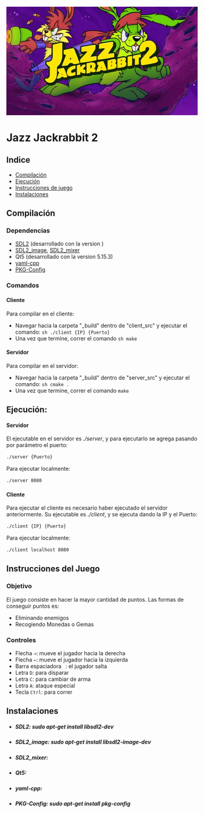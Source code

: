 ![jazzJackRabbit](jazzJackRabbit.jpeg)
# Jazz Jackrabbit 2

## Indice 
  - [Compilación](#Compilación)
  - [Ejecución](#Ejecución)
  - [Instrucciones de juego](#Instrucciones_del_juego)
  - [Instalaciones](#Instalaciones)
  

## Compilación

### Dependencias
* [SDL2](SDL2) (desarrollado con la version )
* [SDL2_image](SDL2_image), [SDL2_mixer](SDL_mixer)
* Qt5 (desarrollado con la version 5.15.3)
* [yaml-cpp](yaml-cpp)
* [PKG-Config](PKG-Config)


### Comandos
#### Cliente
Para compilar en el cliente:
* Navegar hacia la carpeta "_build" dentro de "client_src" y ejecutar el comando: ```sh ./client {IP} {Puerto} ```
* Una vez que termine, correr el comando ```sh make ```

#### Servidor
Para compilar en el servidor:
* Navegar hacia la carpeta "_build" dentro de "server_src" y ejecutar el comando: ```sh cmake .```
* Una vez que termine, correr el comando ```make```


## Ejecución:
#### Servidor
El ejecutable en el servidor es _./server_, y para ejecutarlo se agrega pasando por parámetro el puerto:
```sh
./server {Puerto}
```
Para ejecutar localmente:
```sh
./server 8080
```

#### Cliente
Para ejecutar el cliente es necesario haber ejecutado el servidor anteriormente. Su ejecutable es _./client_, y se ejecuta dando la IP y el Puerto:
```sh
./client {IP} {Puerto}
```
Para ejecutar localmente:
```sh
./client localhost 8080
```

## Instrucciones del Juego
### Objetivo
El juego consiste en hacer la mayor cantidad de puntos. Las formas de conseguir puntos es:
- Eliminando enemigos
- Recogiendo Monedas o Gemas

### Controles
* Flecha `→`: mueve el jugador hacia la derecha
* Flecha `←`: mueve el jugador hacia la izquierda
* Barra espaciadora ` `: el jugador salta
* Letra `D`: para disparar
* Letra `C`: para cambiar de arma
* Letra `A`: ataque especial
* Tecla `Ctrl`: para correr

## Instalaciones
* ##### SDL2: _sudo apt-get install libsdl2-dev_
* ##### SDL2_image: _sudo apt-get install libsdl2-image-dev_
* ##### SDL2_mixer: 
* ##### Qt5:
* ##### yaml-cpp: 
* ##### PKG-Config: _sudo apt-get install pkg-config_
